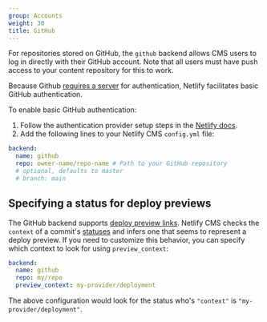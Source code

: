 ```yaml
---
group: Accounts
weight: 30
title: GitHub
---
```

For repositories stored on GitHub, the `github` backend allows CMS users to log in directly with their GitHub account. Note that all users must have push access to your content repository for this to work.

Because Github [requires a server](https://github.com/netlify/netlify-cms/issues/663#issuecomment-335023723) for authentication, Netlify facilitates basic GitHub authentication.

To enable basic GitHub authentication:

1. Follow the authentication provider setup steps in the [Netlify docs](https://www.netlify.com/docs/authentication-providers/#using-an-authentication-provider).
2. Add the following lines to your Netlify CMS `config.yml` file:

```yaml
backend:
  name: github
  repo: owner-name/repo-name # Path to your GitHub repository
  # optional, defaults to master
  # branch: main
```

## Specifying a status for deploy previews

The GitHub backend supports [deploy preview links](../deploy-preview-links). Netlify CMS checks the
`context` of a commit's [statuses](https://help.github.com/articles/about-status-checks/) and infers
one that seems to represent a deploy preview. If you need to customize this behavior, you can
specify which context to look for using `preview_context`:

```yaml
backend:
  name: github
  repo: my/repo
  preview_context: my-provider/deployment
```

The above configuration would look for the status who's `"context"` is `"my-provider/deployment"`.
